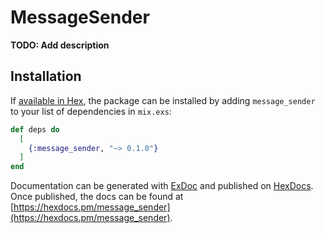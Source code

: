 # MessageSender

**TODO: Add description**

## Installation

If [available in Hex](https://hex.pm/docs/publish), the package can be installed
by adding `message_sender` to your list of dependencies in `mix.exs`:

```elixir
def deps do
  [
    {:message_sender, "~> 0.1.0"}
  ]
end
```

Documentation can be generated with [ExDoc](https://github.com/elixir-lang/ex_doc)
and published on [HexDocs](https://hexdocs.pm). Once published, the docs can
be found at [https://hexdocs.pm/message_sender](https://hexdocs.pm/message_sender).


